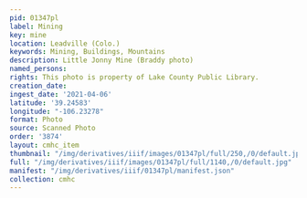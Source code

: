 ```yaml
---
pid: 01347pl
label: Mining
key: mine
location: Leadville (Colo.)
keywords: Mining, Buildings, Mountains
description: Little Jonny Mine (Braddy photo)
named_persons: 
rights: This photo is property of Lake County Public Library.
creation_date: 
ingest_date: '2021-04-06'
latitude: '39.24583'
longitude: "-106.23278"
format: Photo
source: Scanned Photo
order: '3874'
layout: cmhc_item
thumbnail: "/img/derivatives/iiif/images/01347pl/full/250,/0/default.jpg"
full: "/img/derivatives/iiif/images/01347pl/full/1140,/0/default.jpg"
manifest: "/img/derivatives/iiif/01347pl/manifest.json"
collection: cmhc
---
```

